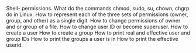 Shell- permissions. What do the commands chmod, sudo, su, chown, chgrp do in Linux.
How to represent each of the three sets of permissions (owner, group, and other) as a single digit.
How to change permissions of owner and or group of a file. How to change user ID or become superuser.
How to create a user How to create a group How to print real and effective user and group IDs How to print the groups a user is in How to print the effective userid.
